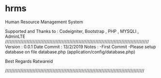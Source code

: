 # hrms
Human Resource Management System 

Supported and Thanks to : Codeigniter, Bootstrap , PHP , MYSQLI , AdminLTE
//////////////////////////////////////////////////////////////////////////////////////////////
Version : 0.0.1
Date Commit : 13/2/2019
Notes : 
  -First Commit
  -Please setup database on file database.php (application/config/database.php)
 
 Best Regards Ratwareid
 
 ///////////////////////////////////////////////////////////////////////////////////////////

